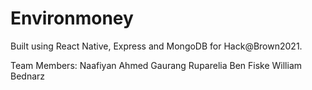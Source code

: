 # Environmoney

Built using React Native, Express and MongoDB for Hack@Brown2021.

Team Members:
Naafiyan Ahmed
Gaurang Ruparelia
Ben Fiske
William Bednarz
